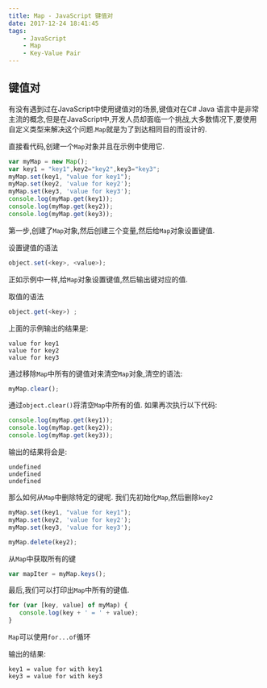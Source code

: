 ```yaml
---
title: Map - JavaScript 键值对
date: 2017-12-24 18:41:45
tags:
    - JavaScript
    - Map
    - Key-Value Pair
---
```


## 键值对

有没有遇到过在JavaScript中使用键值对的场景,键值对在C# Java 语言中是非常主流的概念,但是在JavaScript中,开发人员却面临一个挑战,大多数情况下,要使用自定义类型来解决这个问题.`Map`就是为了到达相同目的而设计的.

直接看代码,创建一个`Map`对象并且在示例中使用它.

```javascript
var myMap = new Map();  
var key1 = "key1",key2="key2",key3="key3";  
myMap.set(key1, "value for key1");  
myMap.set(key2, 'value for key2');  
myMap.set(key3, 'value for key3');  
console.log(myMap.get(key1));  
console.log(myMap.get(key2));  
console.log(myMap.get(key3));  
```

第一步,创建了`Map`对象,然后创建三个变量,然后给`Map`对象设置键值.

设置键值的语法
```javascript
object.set(<key>, <value>);  
```
正如示例中一样,给`Map`对象设置键值,然后输出键对应的值.

取值的语法
```javascript
object.get(<key>) ;  
```

上面的示例输出的结果是:

```
value for key1
value for key2
value for key3
```
通过移除`Map`中所有的键值对来清空`Map`对象,清空的语法:

```javascript
myMap.clear();  
```
通过`object.clear()`将清空`Map`中所有的值.
如果再次执行以下代码:

```javascript
console.log(myMap.get(key1));  
console.log(myMap.get(key2));  
console.log(myMap.get(key3));  
```
输出的结果将会是:

```
undefined
undefined
undefined
```

那么如何从`Map`中删除特定的键呢.
我们先初始化`Map`,然后删除`key2`
```javascript
myMap.set(key1, "value for key1");  
myMap.set(key2, 'value for key2');  
myMap.set(key3, 'value for key3'); 

myMap.delete(key2);
```

从`Map`中获取所有的键
```javascript
var mapIter = myMap.keys();  
```


最后,我们可以打印出`Map`中所有的键值.

```javascript
for (var [key, value] of myMap) {  
   console.log(key + ' = ' + value);  
}  
```
`Map`可以使用`for...of`循环

输出的结果:

```
key1 = value for with key1
key3 = value for with key3
```